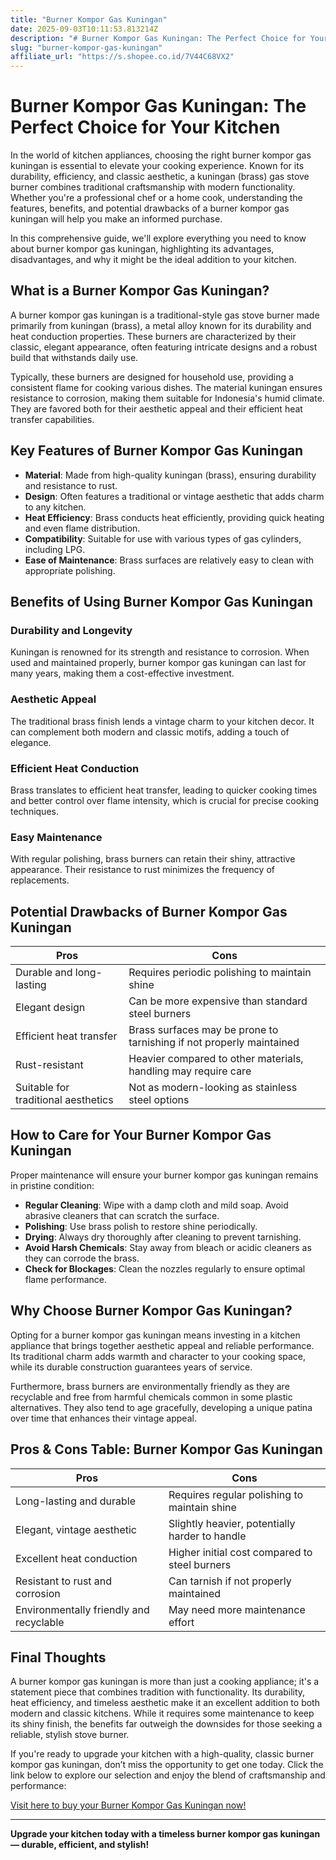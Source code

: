 ```yaml
---
title: "Burner Kompor Gas Kuningan"
date: 2025-09-03T10:11:53.813214Z
description: "# Burner Kompor Gas Kuningan: The Perfect Choice for Your Kitchen..."
slug: "burner-kompor-gas-kuningan"
affiliate_url: "https://s.shopee.co.id/7V44C68VX2"
---
```

# Burner Kompor Gas Kuningan: The Perfect Choice for Your Kitchen

In the world of kitchen appliances, choosing the right burner kompor gas kuningan is essential to elevate your cooking experience. Known for its durability, efficiency, and classic aesthetic, a kuningan (brass) gas stove burner combines traditional craftsmanship with modern functionality. Whether you're a professional chef or a home cook, understanding the features, benefits, and potential drawbacks of a burner kompor gas kuningan will help you make an informed purchase.

In this comprehensive guide, we'll explore everything you need to know about burner kompor gas kuningan, highlighting its advantages, disadvantages, and why it might be the ideal addition to your kitchen.

## What is a Burner Kompor Gas Kuningan?

A burner kompor gas kuningan is a traditional-style gas stove burner made primarily from kuningan (brass), a metal alloy known for its durability and heat conduction properties. These burners are characterized by their classic, elegant appearance, often featuring intricate designs and a robust build that withstands daily use.

Typically, these burners are designed for household use, providing a consistent flame for cooking various dishes. The material kuningan ensures resistance to corrosion, making them suitable for Indonesia's humid climate. They are favored both for their aesthetic appeal and their efficient heat transfer capabilities.

## Key Features of Burner Kompor Gas Kuningan

- **Material**: Made from high-quality kuningan (brass), ensuring durability and resistance to rust.
- **Design**: Often features a traditional or vintage aesthetic that adds charm to any kitchen.
- **Heat Efficiency**: Brass conducts heat efficiently, providing quick heating and even flame distribution.
- **Compatibility**: Suitable for use with various types of gas cylinders, including LPG.
- **Ease of Maintenance**: Brass surfaces are relatively easy to clean with appropriate polishing.

## Benefits of Using Burner Kompor Gas Kuningan

### Durability and Longevity

Kuningan is renowned for its strength and resistance to corrosion. When used and maintained properly, burner kompor gas kuningan can last for many years, making them a cost-effective investment.

### Aesthetic Appeal

The traditional brass finish lends a vintage charm to your kitchen decor. It can complement both modern and classic motifs, adding a touch of elegance.

### Efficient Heat Conduction

Brass translates to efficient heat transfer, leading to quicker cooking times and better control over flame intensity, which is crucial for precise cooking techniques.

### Easy Maintenance

With regular polishing, brass burners can retain their shiny, attractive appearance. Their resistance to rust minimizes the frequency of replacements.

## Potential Drawbacks of Burner Kompor Gas Kuningan

| Pros | Cons |
| --- | --- |
| Durable and long-lasting | Requires periodic polishing to maintain shine |
| Elegant design | Can be more expensive than standard steel burners |
| Efficient heat transfer | Brass surfaces may be prone to tarnishing if not properly maintained |
| Rust-resistant | Heavier compared to other materials, handling may require care |
| Suitable for traditional aesthetics | Not as modern-looking as stainless steel options |

## How to Care for Your Burner Kompor Gas Kuningan

Proper maintenance will ensure your burner kompor gas kuningan remains in pristine condition:

- **Regular Cleaning**: Wipe with a damp cloth and mild soap. Avoid abrasive cleaners that can scratch the surface.
- **Polishing**: Use brass polish to restore shine periodically.
- **Drying**: Always dry thoroughly after cleaning to prevent tarnishing.
- **Avoid Harsh Chemicals**: Stay away from bleach or acidic cleaners as they can corrode the brass.
- **Check for Blockages**: Clean the nozzles regularly to ensure optimal flame performance.

## Why Choose Burner Kompor Gas Kuningan?

Opting for a burner kompor gas kuningan means investing in a kitchen appliance that brings together aesthetic appeal and reliable performance. Its traditional charm adds warmth and character to your cooking space, while its durable construction guarantees years of service.

Furthermore, brass burners are environmentally friendly as they are recyclable and free from harmful chemicals common in some plastic alternatives. They also tend to age gracefully, developing a unique patina over time that enhances their vintage appeal.

## Pros & Cons Table: Burner Kompor Gas Kuningan

| Pros | Cons |
| --- | --- |
| Long-lasting and durable | Requires regular polishing to maintain shine |
| Elegant, vintage aesthetic | Slightly heavier, potentially harder to handle |
| Excellent heat conduction | Higher initial cost compared to steel burners |
| Resistant to rust and corrosion | Can tarnish if not properly maintained |
| Environmentally friendly and recyclable | May need more maintenance effort |

## Final Thoughts

A burner kompor gas kuningan is more than just a cooking appliance; it's a statement piece that combines tradition with functionality. Its durability, heat efficiency, and timeless aesthetic make it an excellent addition to both modern and classic kitchens. While it requires some maintenance to keep its shiny finish, the benefits far outweigh the downsides for those seeking a reliable, stylish stove burner.

If you're ready to upgrade your kitchen with a high-quality, classic burner kompor gas kuningan, don’t miss the opportunity to get one today. Click the link below to explore our selection and enjoy the blend of craftsmanship and performance:

[Visit here to buy your Burner Kompor Gas Kuningan now!](https://s.shopee.co.id/7V44C68VX2)

---

**Upgrade your kitchen today with a timeless burner kompor gas kuningan — durable, efficient, and stylish!**